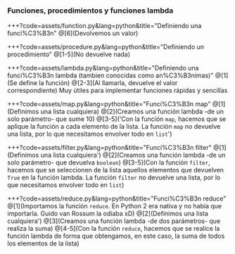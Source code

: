 ### Funciones, procedimientos y funciones lambda

+++?code=assets/function.py&lang=python&title="Definiendo una funci%C3%B3n"
@[6](Devolvemos un valor)

+++?code=assets/procedure.py&lang=python&title="Definiendo un procedimiento"
@[1-5](No devuelve nada)

+++?code=assets/lambda.py&lang=python&title="Definiendo una funci%C3%B3n lambda (tambien conocidas como an%C3%B3nimas)"
@[1](Se define la función)
@[2-3](Al llamarla, devuelve el valor correspondiente)
Muy útiles para implementar funciones rápidas y sencillas

+++?code=assets/map.py&lang=python&title="Funci%C3%B3n map"
@[1](Definimos una lista cualquiera)
@[2](Creamos una función lambda -de un solo parámetro- que sume 10)
@[3-5]('Con la función `map`, hacemos que se aplique la función a cada elemento de la lista. La función `map` no devuelve una lista, por lo que necesitamos envolver todo en `list`')

+++?code=assets/filter.py&lang=python&title="Funci%C3%B3n filter"
@[1](Definimos una lista cualquiera')
@[2](Creamos una función lambda -de un solo parámetro- que devuelva `boolean`)
@[3-5](Con la función `filter`, hacemos que se seleccionen de la lista aquellos elementos que devuelven `True` en la función lambda. La función `filter` no devuelve una lista, por lo que necesitamos envolver todo en `list`)

+++?code=assets/reduce.py&lang=python&title="Funci%C3%B3n reduce"
@[1](Importamos la función `reduce`. En Python 2 era nativa y no había que importarla. Guido van Rossum la odiaba xD)
@[2](Definimos una lista cualquiera')
@[3](Creamos una función lambda -de dos parámetros- que realiza la suma)
@[4-5](Con la función `reduce`, hacemos que se realice la función lambda de forma que obtengamos, en este caso, la suma de todos los elementos de la lista)

